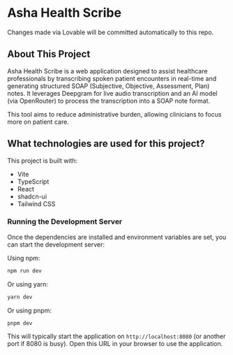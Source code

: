 # Asha Health Scribe

Changes made via Lovable will be committed automatically to this repo.

## About This Project

Asha Health Scribe is a web application designed to assist healthcare professionals by transcribing spoken patient encounters in real-time and generating structured SOAP (Subjective, Objective, Assessment, Plan) notes. It leverages Deepgram for live audio transcription and an AI model (via OpenRouter) to process the transcription into a SOAP note format.

This tool aims to reduce administrative burden, allowing clinicians to focus more on patient care.

## What technologies are used for this project?

This project is built with:

- Vite
- TypeScript
- React
- shadcn-ui
- Tailwind CSS

### Running the Development Server

Once the dependencies are installed and environment variables are set, you can start the development server:

Using npm:
```bash
npm run dev
```
Or using yarn:
```bash
yarn dev
```
Or using pnpm:
```bash
pnpm dev
```

This will typically start the application on `http://localhost:8080` (or another port if 8080 is busy). Open this URL in your browser to use the application.